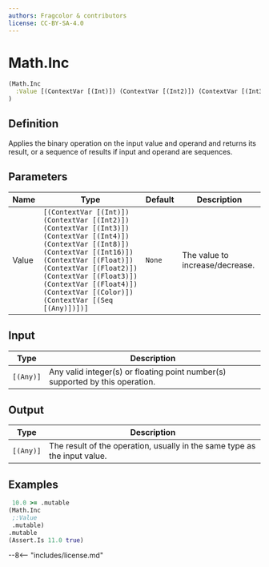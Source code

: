 ```yaml
---
authors: Fragcolor & contributors
license: CC-BY-SA-4.0
---
```



# Math.Inc

```clojure
(Math.Inc
  :Value [(ContextVar [(Int)]) (ContextVar [(Int2)]) (ContextVar [(Int3)]) (ContextVar [(Int4)]) (ContextVar [(Int8)]) (ContextVar [(Int16)]) (ContextVar [(Float)]) (ContextVar [(Float2)]) (ContextVar [(Float3)]) (ContextVar [(Float4)]) (ContextVar [(Color)]) (ContextVar [(Seq [(Any)])])]
)
```


## Definition

Applies the binary operation on the input value and operand and returns its result, or a sequence of results if input and operand are sequences.


## Parameters

| Name | Type | Default | Description |
|------|------|---------|-------------|
| Value | `[(ContextVar [(Int)]) (ContextVar [(Int2)]) (ContextVar [(Int3)]) (ContextVar [(Int4)]) (ContextVar [(Int8)]) (ContextVar [(Int16)]) (ContextVar [(Float)]) (ContextVar [(Float2)]) (ContextVar [(Float3)]) (ContextVar [(Float4)]) (ContextVar [(Color)]) (ContextVar [(Seq [(Any)])])]` | `None` | The value to increase/decrease. |


## Input

| Type | Description |
|------|-------------|
| `[(Any)]` | Any valid integer(s) or floating point number(s) supported by this operation. |


## Output

| Type | Description |
|------|-------------|
| `[(Any)]` | The result of the operation, usually in the same type as the input value. |


## Examples

```clojure
 10.0 >= .mutable
(Math.Inc
 ;:Value
 .mutable)
.mutable
(Assert.Is 11.0 true)
```


--8<-- "includes/license.md"
